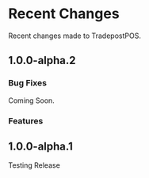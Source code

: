 # Recent Changes

Recent changes made to TradepostPOS.

## 1.0.0-alpha.2

### Bug Fixes
Coming Soon.
<!-- * **Transaction Page**
*
* -->
### Features
<!-- * **Transaction Page**
*
* -->

## 1.0.0-alpha.1

Testing Release